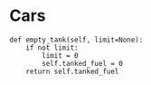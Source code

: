 # Cars

    def empty_tank(self, limit=None):
        if not limit:
            limit = 0
            self.tanked_fuel = 0
        return self.tanked_fuel